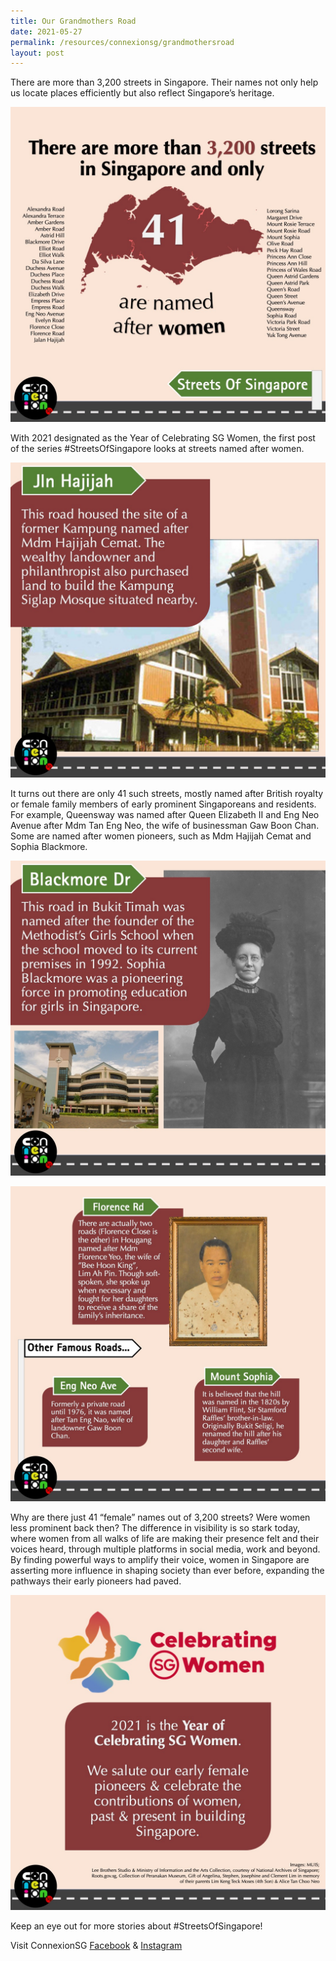 ```yaml
---
title: Our Grandmothers Road
date: 2021-05-27
permalink: /resources/connexionsg/grandmothersroad
layout: post
---
```

There are more than 3,200 streets in Singapore. Their names not only help us locate places efficiently but also reflect Singapore’s heritage.

![Alt text for image on Isomer site](/images/sos-our-grandmother-rd/SOS_female1.jpeg)

With 2021 designated as the Year of Celebrating SG Women, the first post of the series #StreetsOfSingapore looks at streets named after women.

![Alt text for image on Isomer site](/images/sos-our-grandmother-rd/SOS_female2.jpg)

It turns out there are only 41 such streets, mostly named after British royalty or female family members of early prominent Singaporeans and residents. For example, Queensway was named after Queen Elizabeth II and Eng Neo Avenue after Mdm Tan Eng Neo, the wife of businessman Gaw Boon Chan. Some are named after women pioneers, such as Mdm Hajijah Cemat and Sophia Blackmore.

![Alt text for image on Isomer site](/images/sos-our-grandmother-rd/SOS_female3.jpeg)

![Alt text for image on Isomer site](/images/sos-our-grandmother-rd/SOS_female4.jpg)

Why are there just 41 “female” names out of 3,200 streets? Were women less prominent back then? The difference in visibility is so stark today, where women from all walks of life are making their presence felt and their voices heard, through multiple platforms in social media, work and beyond. By finding powerful ways to amplify their voice, women in Singapore are asserting more influence in shaping society than ever before, expanding the pathways their early pioneers had paved.

![Alt text for image on Isomer site](/images/sos-our-grandmother-rd/SOS_female5.jpg)

Keep an eye out for more stories about #StreetsOfSingapore!

Visit ConnexionSG [Facebook](https://www.facebook.com/ConnexionSG) & [Instagram](https://www.instagram.com/connexionsg/)